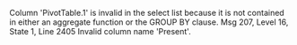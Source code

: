 Column 'PivotTable.1' is invalid in the select list because it is not contained in either an aggregate function or the GROUP BY clause.
Msg 207, Level 16, State 1, Line 2405
Invalid column name 'Present'.
